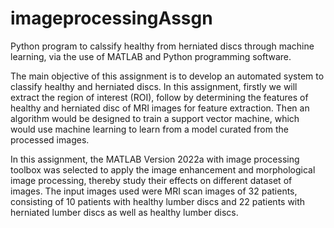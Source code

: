 # imageprocessingAssgn
Python program to calssify healthy from herniated discs through machine learning, via the use of MATLAB and Python programming software. 

The main objective of this assignment is to develop an automated system to classify healthy and herniated discs. 
In this assignment, firstly we will extract the region of interest (ROI), follow by determining the features of healthy and herniated disc of MRI images for feature extraction. 
Then an algorithm would be designed to train a support vector machine, which would use machine learning to learn from a model curated from the processed images. 

In this assignment, the MATLAB Version 2022a with image processing toolbox was selected to apply the image enhancement and morphological image processing, thereby study their effects on different dataset of images. 
The input images used were MRI scan images of 32 patients, consisting of 10 patients with healthy lumber discs and 22 patients with herniated lumber discs as well as healthy lumber discs. 
